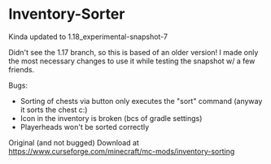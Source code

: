 # Inventory-Sorter

Kinda updated to 1.18_experimental-snapshot-7

Didn't see the 1.17 branch, so this is based of an older version!
I made only the most necessary changes to use it while testing the snapshot w/ a few friends.

Bugs:
- Sorting of chests via button only executes the "sort" command (anyway it sorts the chest c:)
- Icon in the inventory is broken (bcs of gradle settings)
- Playerheads won't be sorted correctly



Original (and not bugged) Download at https://www.curseforge.com/minecraft/mc-mods/inventory-sorting
